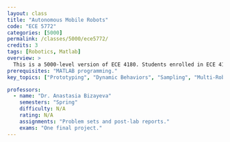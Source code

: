 ```yaml
---
layout: class
title: "Autonomous Mobile Robots"
code: "ECE 5772"
categories: [5000]
permalink: /classes/5000/ece5772/
credits: 3
tags: [Robotics, Matlab]
overview: >
  This is a 5000-level version of ECE 4180. Students enrolled in ECE 4180 have less of a workload, they are required to do three out of the four labs, they are not required to do one assignment, and their competition is in simulation. This course gives an overview of the challenges faced and techniques used for creating autonomous mobile robots. Topics include: sensing, localization, mapping, path planning, motion planning, obstacle and collision avoidance and multi-robot control. The course includes a lab portion in which students program the iRobot Create.
prerequisites: "MATLAB programming."
key_topics: ["Prototyping", "Dynamic Behaviors", "Sampling", "Multi-Robot Control"]

professors:
  - name: "Dr. Anastasia Bizayeva"
    semesters: "Spring"
    difficulty: N/A
    rating: N/A
    assignments: "Problem sets and post-lab reports."
    exams: "One final project."
---
```

